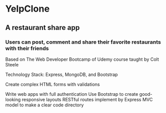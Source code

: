 # YelpClone
## A restaurant share app
### Users can post, comment and share their favorite restaurants with their friends

Based on The Web Developer Bootcamp of Udemy course taught by Colt Steele

Technology Stack: Express, MongoDB, and Bootstrap

<p>Create complex HTML forms with validations</p>
Write web apps with full authentication
Use Bootstrap to create good-looking responsive layouts
RESTful routes implement by Express
MVC model to make a clear code directory
